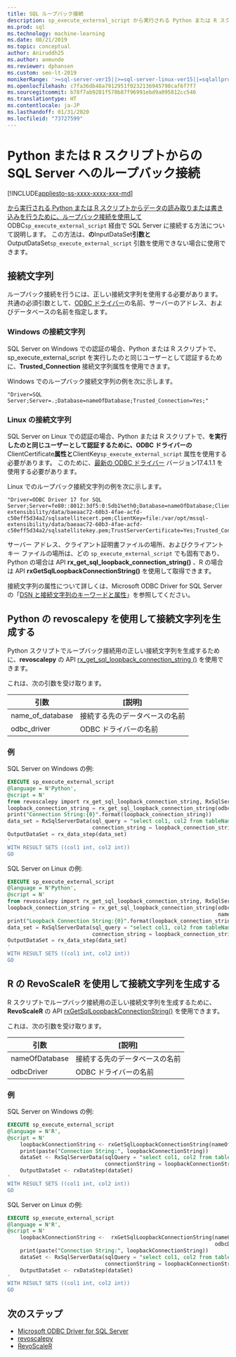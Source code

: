 ```yaml
---
title: SQL ループバック接続
description: sp_execute_external_script から実行される Python または R スクリプトからデータの読み取りまたは書き込みを行うために、ループバック接続を使用して ODBC 経由で SQL Server に接続する方法について説明します。 この方法は、sp_execute_external_script の InputDataSet 引数と OutputDataSet 引数を使用できない場合に使用できます。
ms.prod: sql
ms.technology: machine-learning
ms.date: 08/21/2019
ms.topic: conceptual
author: Aniruddh25
ms.author: anmunde
ms.reviewer: dphansen
ms.custom: seo-lt-2019
monikerRange: '>=sql-server-ver15||>=sql-server-linux-ver15||=sqlallproducts-allversions'
ms.openlocfilehash: c7fa36db48a7912951f0232136945798caf6f7f7
ms.sourcegitcommit: b78f7ab9281f570b87f96991ebd9a095812cc546
ms.translationtype: HT
ms.contentlocale: ja-JP
ms.lasthandoff: 01/31/2020
ms.locfileid: "73727599"
---
```

# <a name="loopback-connection-to-sql-server-from-a-python-or-r-script"></a>Python または R スクリプトからの SQL Server へのループバック接続
[!INCLUDE[appliesto-ss-xxxx-xxxx-xxx-md](../../includes/appliesto-ss-xxxx-xxxx-xxx-md.md)]

[ から実行される Python または R スクリプトからデータの読み取りまたは書き込みを行うために、ループバック接続を使用して ](../../connect/odbc/microsoft-odbc-driver-for-sql-server.md)ODBC`sp_execute_external_script` 経由で SQL Server に接続する方法について説明します。 この方法は、**の**InputDataSet**引数と**OutputDataSet`sp_execute_external_script` 引数を使用できない場合に使用できます。

## <a name="connection-string"></a>接続文字列

ループバック接続を行うには、正しい接続文字列を使用する必要があります。 共通の必須引数として、[ODBC ドライバー](../../connect/odbc/microsoft-odbc-driver-for-sql-server.md)の名前、サーバーのアドレス、およびデータベースの名前を指定します。

### <a name="connection-string-on-windows"></a>Windows の接続文字列

SQL Server on Windows での認証の場合、Python または R スクリプトで、sp_execute_external_script を実行したのと同じユーザーとして認証するために、**Trusted_Connection** 接続文字列属性を使用できます。

Windows でのループバック接続文字列の例を次に示します。

``` 
"Driver=SQL Server;Server=.;Database=nameOfDatabase;Trusted_Connection=Yes;"
```

### <a name="connection-string-on-linux"></a>Linux の接続文字列

SQL Server on Linux での認証の場合、Python または R スクリプトで、**を実行したのと同じユーザーとして認証するために、ODBC ドライバーの**ClientCertificate**属性と**ClientKey`sp_execute_external_script` 属性を使用する必要があります。 このために、[最新の ODBC ドライバー](../../connect/odbc/download-odbc-driver-for-sql-server.md) バージョン17.4.1.1 を使用する必要があります。

Linux でのループバック接続文字列の例を次に示します。

```
"Driver=ODBC Driver 17 for SQL Server;Server=fe80::8012:3df5:0:5db1%eth0;Database=nameOfDatabase;ClientCertificate=file:/var/opt/mssql-extensibility/data/baeaac72-60b3-4fae-acfd-c50eff5d34a2/sqlsatellitecert.pem;ClientKey=file:/var/opt/mssql-extensibility/data/baeaac72-60b3-4fae-acfd-c50eff5d34a2/sqlsatellitekey.pem;TrustServerCertificate=Yes;Trusted_Connection=no;Encrypt=Yes"
```

サーバー アドレス、クライアント証明書ファイルの場所、およびクライアント キー ファイルの場所は、どの `sp_execute_external_script` でも固有であり、Python の場合は API **rx_get_sql_loopback_connection_string()** 、R の場合は API **rxGetSqlLoopbackConnectionString()** を使用して取得できます。

接続文字列の属性について詳しくは、Microsoft ODBC Driver for SQL Server の「[DSN と接続文字列のキーワードと属性](https://docs.microsoft.com/sql/connect/odbc/dsn-connection-string-attribute?view=sql-server-linux-ver15#new-connection-string-keywords-and-connection-attributes)」を参照してください。

## <a name="generate-connection-string-with-revoscalepy-for-python"></a>Python の revoscalepy を使用して接続文字列を生成する

Python スクリプトでループバック接続用の正しい接続文字列を生成するために、**revoscalepy** の API [rx_get_sql_loopback_connection_string ()](../python/ref-py-revoscalepy.md) を使用できます。

これは、次の引数を受け取ります。

| 引数 | [説明] |
|-|-|
| name_of_database | 接続する先のデータベースの名前 |
| odbc_driver | ODBC ドライバーの名前 |

### <a name="examples"></a>例

SQL Server on Windows の例:

```sql
EXECUTE sp_execute_external_script
@language = N'Python',
@script = N'
from revoscalepy import rx_get_sql_loopback_connection_string, RxSqlServerData, rx_data_step
loopback_connection_string = rx_get_sql_loopback_connection_string(odbc_driver="SQL Server", name_of_database="DBName")
print("Connection String:{0}".format(loopback_connection_string))
data_set = RxSqlServerData(sql_query = "select col1, col2 from tableName",
                           connection_string = loopback_connection_string)
OutputDataSet = rx_data_step(data_set)
'
WITH RESULT SETS ((col1 int, col2 int))
GO
```

SQL Server on Linux の例:

```sql
EXECUTE sp_execute_external_script
@language = N'Python',
@script = N'
from revoscalepy import rx_get_sql_loopback_connection_string, RxSqlServerData, rx_data_step
loopback_connection_string = rx_get_sql_loopback_connection_string(odbc_driver="ODBC Driver 17 for SQL Server",
                                                                   name_of_database="DBName")
print("Loopback Connection String:{0}".format(loopback_connection_string))
data_set = RxSqlServerData(sql_query = "select col1, col2 from tableName",
                           connection_string = loopback_connection_string)
OutputDataSet = rx_data_step(data_set)
'
WITH RESULT SETS ((col1 int, col2 int))
GO
```

## <a name="generate-connection-string-with-revoscaler-for-r"></a>R の RevoScaleR を使用して接続文字列を生成する

R スクリプトでループバック接続用の正しい接続文字列を生成するために、**RevoScaleR** の API [rxGetSqlLoopbackConnectionString()](../r/ref-r-revoscaler.md) を使用できます。

これは、次の引数を受け取ります。

| 引数 | [説明] |
|-|-|
| nameOfDatabase | 接続する先のデータベースの名前 |
| odbcDriver | ODBC ドライバーの名前 |

### <a name="examples"></a>例

SQL Server on Windows の例:

```sql
EXECUTE sp_execute_external_script
@language = N'R',
@script = N'
    loopbackConnectionString <- rxGetSqlLoopbackConnectionString(nameOfDatabase="DBName", odbcDriver ="SQL Server")
    print(paste("Connection String:", loopbackConnectionString))
    dataSet <- RxSqlServerData(sqlQuery = "select col1, col2 from tableName",
                               connectionString = loopbackConnectionString)
    OutputDataSet <- rxDataStep(dataSet)
'
WITH RESULT SETS ((col1 int, col2 int))
GO
```

SQL Server on Linux の例:

```sql
EXECUTE sp_execute_external_script
@language = N'R',
@script = N'
    loopbackConnectionString <-  rxGetSqlLoopbackConnectionString(nameOfDatabase="DBName", 
                                                                  odbcDriver ="ODBC Driver 17 for SQL Server")
    print(paste("Connection String:", loopbackConnectionString))
    dataSet <- RxSqlServerData(sqlQuery = "select col1, col2 from tableName", 
                               connectionString = loopbackConnectionString)
    OutputDataSet <- rxDataStep(dataSet)
'
WITH RESULT SETS ((col1 int, col2 int))
GO
```

## <a name="next-steps"></a>次のステップ

+ [Microsoft ODBC Driver for SQL Server](../../connect/odbc/microsoft-odbc-driver-for-sql-server.md)
+ [revoscalepy](../python/ref-py-revoscalepy.md)
+ [RevoScaleR](../r/ref-r-revoscaler.md)

